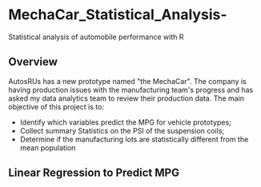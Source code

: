 # MechaCar_Statistical_Analysis-
Statistical analysis of automobile performance with R

## Overview
AutosRUs has a new prototype named "the MechaCar". The company is having production issues with the manufacturing team's progress and has asked my data analytics team to review their production data. The main objective of this project is to:

* Identify which variables predict the MPG for vehicle prototypes;
* Collect summary Statistics on the PSI of the suspension coils;
* Determine if the manufacturing lots are statistically different from the mean population

## Linear Regression to Predict MPG
